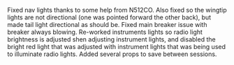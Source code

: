 Fixed nav lights thanks to some help from N512CO. Also fixed so the wingtip lights are not directional (one was pointed forward the other back), but made tail light directional as should be.
Fixed main breaker issue with breaker always blowing.
Re-worked instruments lights so radio light brightness is adjusted shen adjusting instrument lights, and disabled the bright red light that was adjusted with instrument lights that was being used to illuminate radio lights.
Added several props to save between sessions.
